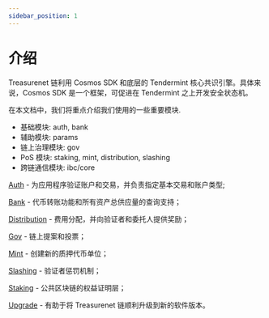 ```yaml
---
sidebar_position: 1
---
```


# 介绍

Treasurenet 链利用 Cosmos SDK 和底层的 Tendermint 核心共识引擎。具体来说，Cosmos SDK 是一个框架，可促进在 Tendermint 之上开发安全状态机。

在本文档中，我们将重点介绍我们使用的一些重要模块.

- 基础模块: auth, bank
- 辅助模块: params
- 链上治理模块: gov
- PoS 模块: staking, mint, distribution, slashing
- 跨链通信模块: ibc/core

[Auth](./auth.md) - 为应用程序验证账户和交易，并负责指定基本交易和账户类型;

[Bank](./bank.md) - 代币转账功能和所有资产总供应量的查询支持；

[Distribution](./distribution.md) - 费用分配，并向验证者和委托人提供奖励；

[Gov](./gov.md) - 链上提案和投票；

[Mint](./mint.md) - 创建新的质押代币单位；

[Slashing](./slashing.md) - 验证者惩罚机制；

[Staking](./staking.md) - 公共区块链的权益证明层；

[Upgrade](./staking.md) - 有助于将 Treasurenet 链顺利升级到新的软件版本。
